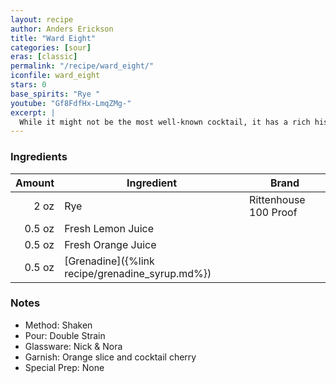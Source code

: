 ```yaml
---
layout: recipe
author: Anders Erickson
title: "Ward Eight"
categories: [sour]
eras: [classic]
permalink: "/recipe/ward_eight/"
iconfile: ward_eight
stars: 0
base_spirits: "Rye "
youtube: "Gf8FdfHx-LmqZMg-"
excerpt: |
  While it might not be the most well-known cocktail, it has a rich history dating back to the late 19th century. Legend has it that the drink was created in honor of Martin Lomasney, a powerful Boston politician who represented the city's Eighth Ward.
---
```


### Ingredients

| Amount | Ingredient                                      | Brand                 |
| -----: | ----------------------------------------------- | --------------------- |
|   2 oz | Rye                                             | Rittenhouse 100 Proof |
| 0.5 oz | Fresh Lemon Juice                               |
| 0.5 oz | Fresh Orange Juice                              |
| 0.5 oz | [Grenadine]({%link recipe/grenadine_syrup.md%}) |

### Notes

- Method: Shaken
- Pour: Double Strain
- Glassware: Nick & Nora
- Garnish: Orange slice and cocktail cherry
- Special Prep: None

